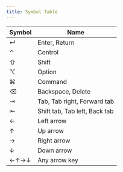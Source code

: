 ```yaml
---
title: Symbol Table
---
```


| Symbol | Name                          |
| ------ | ----------------------------- |
| ↵      | Enter, Return                 |
| ⌃      | Control                       |
| ⇧      | Shift                         |
| ⌥      | Option                        |
| ⌘      | Command                       |
| ⌫      | Backspace, Delete             |
| ⇥      | Tab, Tab right, Forward tab   |
| ⇤      | Shift tab, Tab left, Back tab |
| ←      | Left arrow                    |
| ↑      | Up arrow                      |
| →      | Right arrow                   |
| ↓      | Down arrow                    |
| ←↑→↓   | Any arrow key                 |

<!-- Symbol,Name
↵,"Enter, Return"
⌃,Control
⇧,Shift
⌥,Option
⌘,Command
⌫,"Backspace, Delete"
⇥,"Tab, Tab right, Forward tab"
⇤,"Shift tab, Tab left, Back tab"
←,Left arrow
↑,Up arrow
→,Right arrow
↓,Down arrow
←↑→↓,Any arrow key -->
